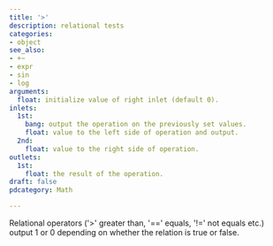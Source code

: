 ```yaml
---
title: '>'
description: relational tests
categories:
- object
see_also:
- +~
- expr
- sin
- log
arguments:
  float: initialize value of right inlet (default 0).
inlets:
  1st:
    bang: output the operation on the previously set values.
    float: value to the left side of operation and output.
  2nd:
    float: value to the right side of operation.
outlets:
  1st:
    float: the result of the operation.
draft: false
pdcategory: Math

---
```

Relational operators ('>' greater than, '==' equals, '!=' not equals etc.) output 1 or 0 depending on whether the relation is true or false.
